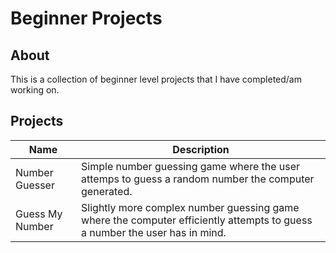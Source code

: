 # Beginner Projects

## About
This is a collection of beginner level projects that I have completed/am working on.

## Projects

|  Name | Description |
| --- | ----------- |
| Number Guesser | Simple number guessing game where the user attemps to guess a random number the computer generated. |
| Guess My Number | Slightly more complex number guessing game where the computer efficiently attempts to guess a number the user has in mind. |
